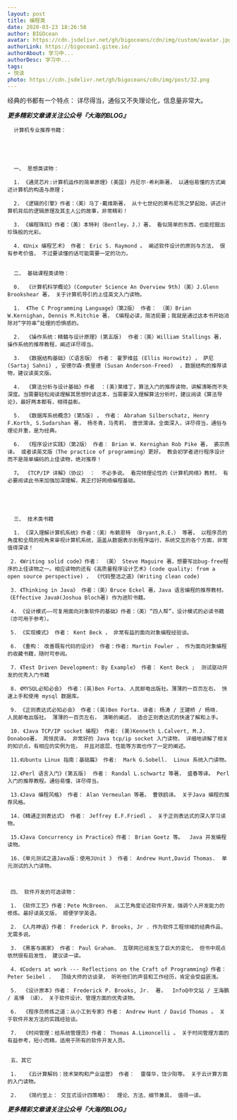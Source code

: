 ```yaml
---
layout: post
title: 编程类
date: 2020-03-23 18:26:58
author: BIGOcean
avatar: https://cdn.jsdelivr.net/gh/bigoceans/cdn/img/custom/avatar.jpg
authorLink: https://bigocean1.gitee.io/ 
authorAbout: 学习中... 
authorDesc: 学习中...
tags: 
- 悦读
photo: https://cdn.jsdelivr.net/gh/bigoceans/cdn/img/post/32.png
---
```


经典的书都有一个特点： 详尽得当，通俗又不失理论化，信息量非常大。

 ***更多精彩文章请关注公众号『大海的BLOG』***

      计算机专业推荐书籍：

 



      一、 思想类读物：
    
      1. 《通灵芯片:计算机运作的简单原理》(美国) 丹尼尔·希利斯著， 以通俗易懂的方式阐述计算机的构造与原理；
    
      2. 《逻辑的引擎》作者：（美）马丁·戴维斯著， 从十七世纪的莱布尼茨之梦起始，讲述计算机背后的逻辑原理及其主人公的故事，非常精彩！
    
      3. 《编程珠玑》作者：（美）本特利（Bentley，J.）著， 看似简单的东西，也能挖掘出珍珠般的光彩。
    
      4. 《Unix 编程艺术》 作者： Eric S. Raymond 。 阐述软件设计的原则与方法， 很有参考价值， 不过要读懂的话可能需要一定的功力。


      二、 基础课程类读物：
    
      0.  《计算机科学概论》(Computer Science An Overview 9th)（美）J.Glenn Brookshear 著， 关于计算机导引的上佳英文入门读物。
    
      1.  《The C Programming Language》（第2版） 作者： （美）Brian W.Kernighan, Dennis M.Ritchie 著， C编程必读，简洁扼要；我就是通过这本书开始消除对“字符串”处理的恐惧感的。
    
      2.  《操作系统：精髓与设计原理》(第五版)  作者：（美）William Stallings 著， 操作系统的推荐教程，阐述详尽得当。 
    
      3.  《数据结构基础》（C语言版） 作者： 霍罗维兹 (Ellis Horowitz) ， 萨尼 (Sartaj Sahni) , 安德尔森-费里德 (Susan Anderson-Freed)  ，数据结构的推荐读物，建议读英文版。
    
      4.  《算法分析与设计基础》作者  ：(美)莱维丁，算法入门的推荐读物，讲解清晰而不失深度。当需要轻松阅读理解其思想时读这本，当需要深入理解算法分析时，建议阅读《算法导论》，最好两本都有，相得益彰。   
    
      5.  《数据库系统概念》(第5版) ， 作者： Abraham Silberschatz, Henry F.Korth, S.Sudarshan 著， 杨冬青，马秀莉， 唐世渭译。全面深入，详尽得当，通俗与理论并重，是为经典。
    
      6.  《程序设计实践》（第2版） 作者： Brian W. Kernighan Rob Pike 著， 裘宗燕译。 或者读英文版（The practice of programming）更好。 教会初学者进行程序设计而不是简单编码的上佳读物，绝对推荐！
    
      7。 《TCP/IP 详解》（协议） ：  不必多说。 看完倾理论性的《计算机网络》教材， 有必要阅读此书来加强加深理解，真正打好网络编程基础。

 



      三、 技术类书籍
    
      1. 《深入理解计算机系统》作者：（美）布赖恩特 （Bryant,R.E.） 等著， 以程序员的角度和全局的视角来审视计算机系统，涵盖从数据表示到程序运行、系统交互的各个方面，非常值得深读！   
    
     2. 《Writing solid code》作者： （美） Steve Maguire 著，想要写出bug-free程序的上佳读物之一。相应读物的还有《高质量程序设计艺术》(code quality: from a open source perspective) ， 《代码整洁之道》(Writing clean code)
    
     3. 《Thinking in Java》 作者：（美）Bruce Eckel 著，Java 语言编程的推荐教材。 《Effective Java》(Joshua Bloch著) 作为进阶书籍。
    
     4. 《设计模式——可复用面向对象软件的基础》作者：（美）“四人帮”，设计模式的必读书籍（亦可用于参考）。
    
     5. 《实现模式》 作者： Kent Beck ， 非常有益的面向对象编程经验谈。
    
     6. 《重构： 改善既有代码的设计》 作者：作者: Martin Fowler ， 作为面向对象编程的收藏书籍，随时可参阅。
    
     7. 《Test Driven Development: By Example》 作者： Kent Beck ;  测试驱动开发的优秀入门书籍
    
     8. 《MYSQL必知必会》 作者：(英)Ben Forta. 人民邮电出版社。薄薄的一百页左右， 快速上手和使用 mysql 数据库。
    
     9. 《正则表达式必知必会》 作者：(英)Ben Forta. 译者: 杨涛 / 王建桥 / 杨晓.  人民邮电出版社。 薄薄的一百页左右， 清晰的阐述， 适合正则表达式的快速了解和上手。
    
     10. 《Java TCP/IP socket 编程》 作者: (美)Kenneth L.Calvert, M.J. Donaboo著， 周恒民译。 非常好的 Java tcp/ip socket 入门读物， 详细地讲解了相关的知识点，有相应的实例为佐， 并且对底层、性能等方面也作了一定的阐述。
    
     11.《Ubuntu Linux 指南：基础篇》 作者:  Mark G.Sobell.  Linux 系统入门读物。
    
     12.《Perl 语言入门》(第五版)  作者： Randal L.schwartz 等著， 盛春等译。 Perl 入门的推荐教程。通俗易懂、详尽得当。
    
     13.《Java 编程风格》 作者： Alan Vermeulan 等著。 曹铁鸥译。 关于Java 编程的推荐风格。
    
     14.《精通正则表达式》 作者： Jeffrey E.F.Friedl 。 关于正则表达式的深入学习读物。  
    
     15.《Java Concurrency in Practice》作者： Brian Goetz 等。  Java 并发编程读物。
    
     16.《单元测试之道Java版：使用JUnit 》 作者： Andrew Hunt,David Thomas.  单元测试的入门读物。



     四、 软件开发的可选读物：
    
     1. 《软件工艺》作者：Pete McBreen.  从工艺角度论述软件开发，强调个人开发能力的修炼。最好读英文版， 顺便学学英语。
    
     2. 《人月神话》作者： Frederick P. Brooks, Jr . 作为软件工程领域的经典作品， 无需多说。
    
     3. 《黑客与画家》 作者： Paul Graham.  互联网已经发生了巨大的变化， 但书中观点依然很有启发性， 建议读一读。
    
     4. 《Coders at work --- Reflections on the Craft of Programming》作者： Peter Seibel .   顶级大师的访谈录， 听听他们的声音和工作经历，肯定会受益匪浅。
    
     5.  《设计原本》作者： Frederick P. Brooks, Jr.  著，  InfoQ中文站 / 王海鹏 / 高博 （译）， 关于软件设计、管理方面的优秀读物。
    
     6.  《程序员修炼之道：从小工到专家》作者： Andrew Hunt / David Thomas 。 关于软件开发方法的实践经验谈。
    
     7.  《时间管理：给系统管理员》作者： Thomas A.Limoncelli 。 关于时间管理方面的有益参考，短小而精，适用于所有的软件开发人员。


     五、其它
    
     1.   《云计算解码：技术架构和产业运营》 作者：  雷葆华，饶少阳等。 关于云计算方面的入门读物。
    
     2.   《简约至上： 交互式设计四策略》：  理论、方法、细节兼具， 值得一读。


***更多精彩文章请关注公众号『大海的BLOG』***
